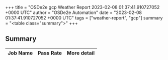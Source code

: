 +++
title = "OSDe2e gcp Weather Report 2023-02-08 01:37:41.910727052 +0000 UTC"
author = "OSDe2e Automation"
date = "2023-02-08 01:37:41.910727052 +0000 UTC"
tags = ["weather-report", "gcp"]
summary = "<table class=\"summary\"></table>"
+++
## Summary

| Job Name | Pass Rate | More detail |
|----------|-----------|-------------|




